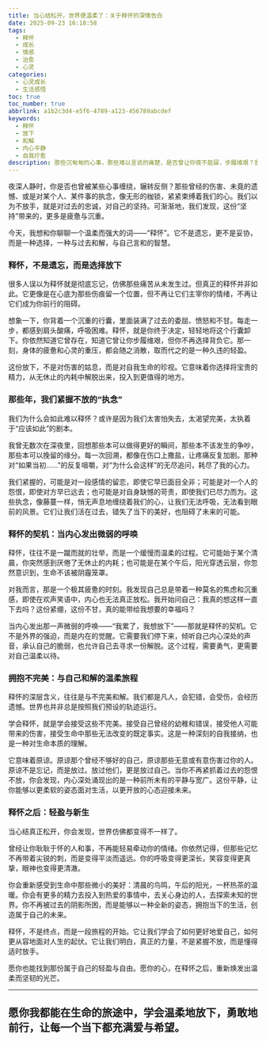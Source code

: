 ```yaml
---
title: 当心结松开，世界便温柔了：关于释怀的深情告白
date: 2025-09-23 16:18:58
tags:
  - 释怀
  - 成长
  - 情感
  - 治愈
  - 心灵
categories:
  - 心灵成长
  - 生活感悟
toc: true
toc_number: true
abbrlink: a1b2c3d4-e5f6-4789-a123-456789abcdef
keywords:
  - 释怀
  - 放下
  - 和解
  - 内心平静
  - 自我疗愈
description: 那些沉甸甸的心事，那些难以言说的痛楚，是否曾让你夜不能寐，步履维艰？我们常常紧握着过去的遗憾、他人的伤害，以为不放手就是忠于自己。然而，真正的自由，往往始于一次温柔的放手。这篇文章，想与你一同探索“释怀”的深层意义，感受它如何让我们的内心重获轻盈，让世界重新变得温柔。
---
```


夜深人静时，你是否也曾被某些心事缠绕，辗转反侧？那些曾经的伤害、未竟的遗憾、或是对某个人、某件事的执念，像无形的枷锁，紧紧束缚着我们的心。我们以为不放手，就是对过去的忠诚，对自己的坚持。可渐渐地，我们发现，这份“坚持”带来的，更多是疲惫与沉重。

今天，我想和你聊聊一个温柔而强大的词——“释怀”。它不是遗忘，更不是妥协，而是一种选择，一种与过去和解，与自己言和的智慧。

### 释怀，不是遗忘，而是选择放下

很多人误以为释怀就是彻底忘记，仿佛那些痛苦从未发生过。但真正的释怀并非如此。它更像是在心底为那些伤痕留一个位置，但不再让它们主宰你的情绪，不再让它们成为你前行的阻碍。

想象一下，你背着一个沉重的行囊，里面装满了过去的委屈、愤怒和不甘。每走一步，都感到肩头酸痛，呼吸困难。释怀，就是你终于决定，轻轻地将这个行囊卸下。你依然知道它曾存在，知道它曾让你步履维艰，但你不再选择背负它。那一刻，身体的疲惫和心灵的重压，都会随之消散，取而代之的是一种久违的轻盈。

这份放下，不是对伤害的姑息，而是对自我生命的珍视。它意味着你选择将宝贵的精力，从无休止的内耗中解脱出来，投入到更值得的地方。

### 那些年，我们紧握不放的“执念”

我们为什么会如此难以释怀？或许是因为我们太害怕失去，太渴望完美，太执着于“应该如此”的剧本。

我曾无数次在深夜里，回想那些本可以做得更好的瞬间，那些本不该发生的争吵，那些本可以挽留的缘分。每一次回溯，都像在伤口上撒盐，让疼痛反复加剧。那种对“如果当初……”的反复咀嚼，对“为什么会这样”的无尽追问，耗尽了我的心力。

我们紧握的，可能是对一段感情的留恋，即使它早已面目全非；可能是对一个人的怨恨，即使对方早已远去；也可能是对自身缺憾的苛责，即使我们已尽力而为。这些执念，像藤蔓一样，悄无声息地缠绕着我们的心，让我们无法呼吸，无法看到眼前的风景。它们让我们活在过去，错失了当下的美好，也阻碍了未来的可能。

### 释怀的契机：当内心发出微弱的呼唤

释怀，往往不是一蹴而就的壮举，而是一个缓慢而温柔的过程。它可能始于某个清晨，你突然感到厌倦了无休止的内耗；也可能是在某个午后，阳光穿透云层，你忽然意识到，生命不该被阴霾笼罩。

对我而言，那是一个极其疲惫的时刻。我发现自己总是带着一种莫名的焦虑和沉重感，即使在欢声笑语中，内心也无法真正放松。我开始问自己：我真的想这样一直下去吗？这份紧绷，这份不甘，真的能带给我想要的幸福吗？

当内心发出那一声微弱的呼唤——“我累了，我想放下”——那就是释怀的契机。它不是外界的强迫，而是内在的觉醒。它需要我们停下来，倾听自己内心深处的声音，承认自己的脆弱，也允许自己去寻求一份解脱。这个过程，需要勇气，更需要对自己温柔以待。

### 拥抱不完美：与自己和解的温柔旅程

释怀的深层含义，往往是与不完美和解。我们都是凡人，会犯错，会受伤，会经历遗憾。世界也并非总是按照我们预设的轨迹运行。

学会释怀，就是学会接受这些不完美。接受自己曾经的幼稚和错误，接受他人可能带来的伤害，接受生命中那些无法改变的既定事实。这是一种深刻的自我接纳，也是一种对生命本质的理解。

它意味着原谅。原谅那个曾经不够好的自己，原谅那些无意或有意伤害过你的人。原谅不是忘记，而是放过。放过他们，更是放过自己。当你不再紧抓着过去的怨恨不放，你会发现，内心深处涌现出的是一种前所未有的平静与宽广。这份平静，让你能够以更柔软的姿态面对生活，以更开放的心态迎接未来。

### 释怀之后：轻盈与新生

当心结真正松开，你会发现，世界仿佛都变得不一样了。

曾经让你耿耿于怀的人和事，不再能轻易牵动你的情绪。你依然记得，但那些记忆不再带着尖锐的刺，而是变得平淡而遥远。你的呼吸变得更深长，笑容变得更真挚，眼神也变得更清澈。

你会重新感受到生命中那些微小的美好：清晨的鸟鸣，午后的阳光，一杯热茶的温暖。你会有更多的精力去投入到热爱的事情中，去关心身边的人，去探索未知的世界。你不再被过去的阴影所困，而是能够以一种全新的姿态，拥抱当下的生活，创造属于自己的未来。

释怀，不是终点，而是一段旅程的开始。它让我们学会了如何更好地爱自己，如何更从容地面对人生的起伏。它让我们明白，真正的力量，不是紧握不放，而是懂得适时放手。

愿你也能找到那份属于自己的轻盈与自由。愿你的心，在释怀之后，重新焕发出温柔而坚韧的光芒。

---
愿你我都能在生命的旅途中，学会温柔地放下，勇敢地前行，让每一个当下都充满爱与希望。
---